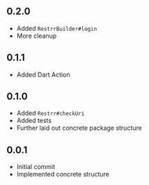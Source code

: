 ## 0.2.0
- Added `RestrrBuilder#login`
- More cleanup

## 0.1.1
- Added Dart Action

## 0.1.0
- Added `Restrr#checkUri`
- Added tests
- Further laid out concrete package structure

## 0.0.1
- Initial commit
- Implemented concrete structure
